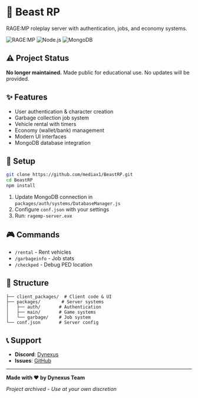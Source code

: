 # 🐺 Beast RP

RAGE:MP roleplay server with authentication, jobs, and economy systems.

![RAGE:MP](https://img.shields.io/badge/RAGE-MP-blue?style=for-the-badge)
![Node.js](https://img.shields.io/badge/Node.js-18+-green?style=for-the-badge&logo=node.js)
![MongoDB](https://img.shields.io/badge/MongoDB-Atlas-green?style=for-the-badge&logo=mongodb)

## ⚠️ Project Status

**No longer maintained.** Made public for educational use. No updates will be provided.

## ✨ Features

- User authentication & character creation
- Garbage collection job system
- Vehicle rental with timers
- Economy (wallet/bank) management
- Modern UI interfaces
- MongoDB database integration

## 🚀 Setup

```bash
git clone https://github.com/mediax1/BeastRP.git
cd BeastRP
npm install
```

1. Update MongoDB connection in `packages/auth/systems/DatabaseManager.js`
2. Configure `conf.json` with your settings
3. Run: `ragemp-server.exe`

## 🎮 Commands

- `/rental` - Rent vehicles
- `/garbageinfo` - Job stats
- `/checkped` - Debug PED location

## 📁 Structure

```
├── client_packages/  # Client code & UI
├── packages/        # Server systems
│   ├── auth/       # Authentication
│   ├── main/       # Game systems
│   └── garbage/    # Job system
└── conf.json       # Server config
```

## 📞 Support

- **Discord**: [Dynexus](https://discord.gg/dynexus)
- **Issues**: [GitHub](https://github.com/mediax1/BeastRP/issues)

---

**Made with ❤️ by Dynexus Team**

_Project archived - Use at your own discretion_

